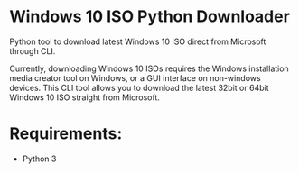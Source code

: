 # Windows 10 ISO Python Downloader
 Python tool to download latest Windows 10 ISO direct from Microsoft through CLI.
 
Currently, downloading Windows 10 ISOs requires the Windows installation media creator tool on Windows, or a GUI interface on non-windows devices. This CLI tool allows you to download the latest 32bit or 64bit Windows 10 ISO straight from Microsoft. 


# Requirements:
* Python 3
